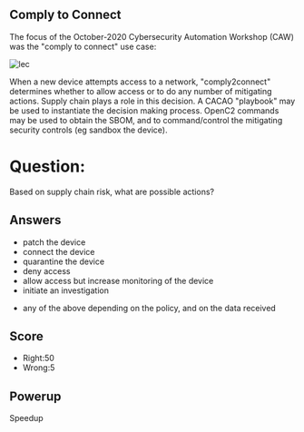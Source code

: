 ## Comply to Connect
The focus of the October-2020
Cybersecurity Automation Workshop (CAW)
was the "comply to connect" use case:

![lec](/images/comply2connect.png)

When a new device attempts access to a network,
"comply2connect" determines whether to allow access
or to do any number of mitigating actions.
Supply chain plays a role in this decision.
A CACAO "playbook" may be used to instantiate the decision making process.
OpenC2 commands may be used to obtain the SBOM, and to
command/control the mitigating security controls (eg sandbox the device).

# Question:
Based on supply chain risk, what are possible actions?

## Answers
- patch the device
- connect the device
- quarantine the device
- deny access
- allow access but increase monitoring of the device
- initiate an investigation
* any of the above depending on the policy, and on the data received

## Score
- Right:50
- Wrong:5

## Powerup
Speedup
